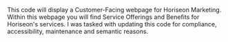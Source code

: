 This code will display a Customer-Facing webpage for Horiseon Marketing.
Within this webpage you will find Service Offerings and Benefits for Horiseon's services.
I was tasked with updating this code for compliance, accessibility, maintenance and semantic reasons. 